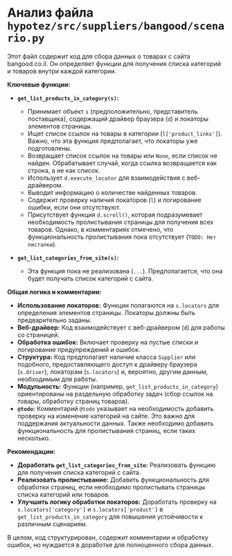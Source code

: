 # Анализ файла `hypotez/src/suppliers/bangood/scenario.py`

Этот файл содержит код для сбора данных о товарах с сайта bangood.co.il.  Он определяет функции для получения списка категорий и товаров внутри каждой категории.

**Ключевые функции:**

* **`get_list_products_in_category(s)`:**
    * Принимает объект `s` (предположительно, представитель поставщика), содержащий драйвер браузера (`d`) и локаторы элементов страницы.
    * Ищет список ссылок на товары в категории (`l['product_links']`).  Важно, что эта функция предполагает, что локаторы уже подготовлены.
    * Возвращает список ссылок на товары или `None`, если список не найден.  Обрабатывает случай, когда ссылка возвращается как строка, а не как список.
    * Использует `d.execute_locator` для взаимодействия с веб-драйвером.
    * Выводит информацию о количестве найденных товаров.
    * Содержит проверку наличия локаторов (`l`) и логирование ошибки, если они отсутствуют.
    * Присутствует функция `d.scroll()`, которая подразумевает необходимость пролистывания страницы для получения всех товаров.  Однако, в комментариях отмечено, что функциональность пролистывания пока отсутствует (`TODO: Нет листалки`).


* **`get_list_categories_from_site(s)`:**
    * Эта функция пока не реализована (`...`).  Предполагается, что она будет получать список категорий с сайта.

**Общая логика и комментарии:**

* **Использование локаторов:** Функции полагаются на `s.locators` для определения элементов страницы. Локаторы должны быть предварительно заданы.
* **Веб-драйвер:** Код взаимодействует с веб-драйвером (`d`) для работы со страницей.
* **Обработка ошибок:**  Включает проверку на пустые списки и логирование предупреждений и ошибок.
* **Структура:** Код предполагает наличие класса `Supplier` или подобного, предоставляющего доступ к драйверу браузера (`s.driver`), локаторам (`s.locators`) и, вероятно, другим данным, необходимым для работы.
* **Модульность:** Функции (например, `get_list_products_in_category`) ориентированы на  раздельную обработку задач (сбор ссылок на товары, обработку страниц товаров).
* **`@todo`:** Комментарий `@todo` указывает на необходимость добавить проверку на изменение категорий на сайте.  Это важно для поддержания актуальности данных.  Также необходимо добавить функциональность для пролистывания страниц, если таких несколько.

**Рекомендации:**

* **Доработать `get_list_categories_from_site`:**  Реализовать функцию для получения списка категорий с сайта.
* **Реализовать пролистывание:**  Добавить функциональность для обработки страниц, если необходимо пролистывать страницы списка категорий или товаров.
* **Улучшить логику обработки локаторов:** Доработать проверку на `s.locators['category']` и `s.locators['product']` в `get_list_products_in_category` для повышения устойчивости к различным сценариям.

В целом, код структурирован, содержит комментарии и обработку ошибок, но нуждается в доработке для полноценного сбора данных.